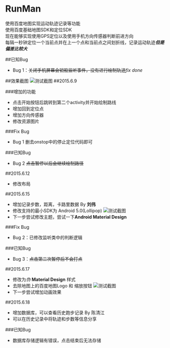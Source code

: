 # RunMan
使用百度地图实现运动轨迹记录等功能<br>
使用百度基础地图SDK和定位SDK<br>
现在能够实现使用GPS定位以及使用手机方向传感器判断前进方向<br>
每隔一秒钟定位一个当前点并在上一个点和当前点之间划折线，记录运动轨迹***但是偏差比较大***

##已知Bug
* Bug 1：~~关闭手机屏幕会销毁监听事件，没有进行绘制轨迹~~*fix done* 

##效果截图
![测试截图](http://7ktpcg.com1.z0.glb.clouddn.com/RunMan测试截图.png)
##2015.6.9

###增加的功能
* 点击开始按钮后跳转到第二个activity并开始绘制路线
* 增加回到定位点
* 增加方向传感器
* 修改资源图片

###Fix Bug
* Bug 1 删去onstop中的停止定位代码即可

###已知Bug
* Bug 2 ~~点击暂停以后会继续绘制路径~~

##2015.6.12
* 修改布局

##2015.6.15
* 增加记录步数，距离，卡路里数据 By **刘伟**
* 修改支持的最小SDK为 Android 5.0(Lollipop)
![测试截图](http://7ktpcg.com1.z0.glb.clouddn.com/RunningMan_2.png)
* 下一步尝试修改主题，尝试一下**Android Material Design**

###Fix Bug
* Bug 2：已修改监听类中的判断逻辑

###已知Bug
* Bug 3：~~点击第二次暂停后不会打点~~

##2015.6.17
* 修改为*伪* **Material Design** 样式
* 去除地图上的百度地图Logo 和 缩放按钮
![测试截图](http://7ktpcg.com1.z0.glb.clouddn.com/RunningMan测试截图2.png)
* 下一步尝试增加动画效果

##2015.6.18
* 增加数据库，可以查看历史跑步记录 By 陈清江
* 可以在历史记录中将轨迹和步数等信息分享

###已知Bug
* 数据库存储逻辑有错误，点击结束后无法存储